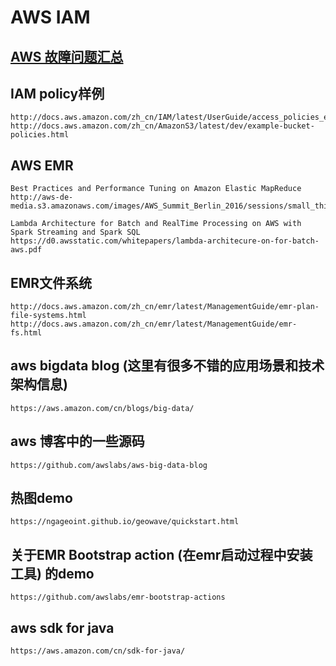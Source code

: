 # AWS IAM 

## [AWS 故障问题汇总](https://github.com/Yuani/ops/raw/master/aws/ERR.md)

## IAM policy样例

    http://docs.aws.amazon.com/zh_cn/IAM/latest/UserGuide/access_policies_examples.html
    http://docs.aws.amazon.com/zh_cn/AmazonS3/latest/dev/example-bucket-policies.html
 
## AWS EMR
 
    Best Practices and Performance Tuning on Amazon Elastic MapReduce
    http://aws-de-media.s3.amazonaws.com/images/AWS_Summit_Berlin_2016/sessions/small_things_big_data_1440_best_practices_and_performance_tuning_on_amazon_elastic_mapreduce.pdf
    
    Lambda Architecture for Batch and RealTime Processing on AWS with Spark Streaming and Spark SQL
    https://d0.awsstatic.com/whitepapers/lambda-architecure-on-for-batch-aws.pdf
 
## EMR文件系统

    http://docs.aws.amazon.com/zh_cn/emr/latest/ManagementGuide/emr-plan-file-systems.html
    http://docs.aws.amazon.com/zh_cn/emr/latest/ManagementGuide/emr-fs.html
 
## aws bigdata blog (这里有很多不错的应用场景和技术架构信息)
  
    https://aws.amazon.com/cn/blogs/big-data/
 
## aws 博客中的一些源码
  
    https://github.com/awslabs/aws-big-data-blog
 
## 热图demo
  
    https://ngageoint.github.io/geowave/quickstart.html
 
## 关于EMR Bootstrap action (在emr启动过程中安装工具) 的demo

    https://github.com/awslabs/emr-bootstrap-actions
 
## aws sdk for java
  
    https://aws.amazon.com/cn/sdk-for-java/

